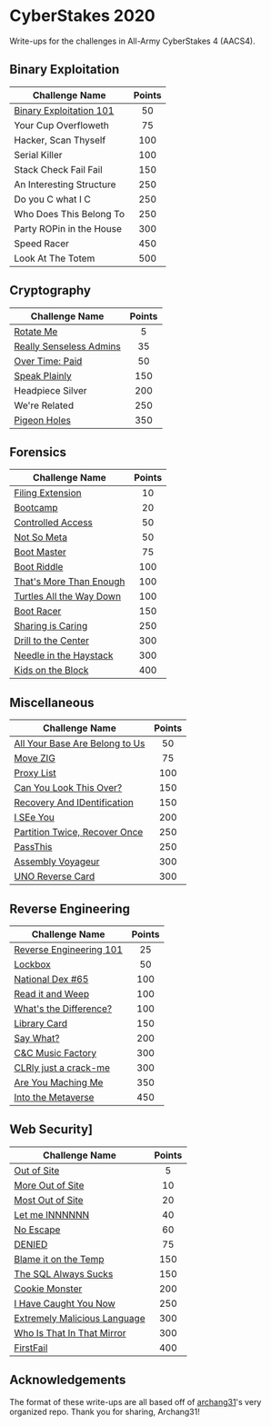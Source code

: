 # CyberStakes 2020

Write-ups for the challenges in All-Army CyberStakes 4 (AACS4).

## Binary Exploitation

| Challenge Name               | Points  | 
| -----------------------------|:-------:|
| [Binary Exploitation 101](./BinaryExploitation/BinaryExploitation101) | 50 | 
| Your Cup Overfloweth | 75 |
| Hacker, Scan Thyself | 100 |
| Serial Killer | 100 |
| Stack Check Fail Fail | 150 |
| An Interesting Structure | 250 |
| Do you C what I C | 250 |
| Who Does This Belong To | 250 |
| Party ROPin in the House | 300 |
| Speed Racer | 450 |
| Look At The Totem | 500 |

## Cryptography

| Challenge Name               | Points  |
| -----------------------------|:-------:|
| [Rotate Me](./Cryptography/RotateMe) | 5 |
| [Really Senseless Admins](./Cryptography/ReallySenselessAdmins) | 35 |
| [Over Time: Paid](./Cryptography/OverTimePaid) | 50 |
| [Speak Plainly](./Cryptography/SpeakPlainly) | 150 |
| Headpiece Silver | 200 |
| We're Related | 250 |
| [Pigeon Holes](./Cryptography/PigeonHoles) | 350 |

## Forensics

| Challenge Name               | Points  |
| -----------------------------|:-------:|
| [Filing Extension](./Forensics/FilingExtension) | 10 |
| [Bootcamp](./Forensics/Bootcamp) | 20 |
| [Controlled Access](./Forensics/ControlledAccess) | 50 |
| [Not So Meta](./Forensics/NotSoMeta) | 50 |
| [Boot Master](./Forensics/BootMaster) | 75 |
| [Boot Riddle](./Forensics/BootRiddle) | 100 |
| [That's More Than Enough](./Forensics/ThatsMoreThanEnough) | 100 |
| [Turtles All the Way Down](./Forensics/TurtlesAllTheWayDown) | 100 |
| [Boot Racer](./Forensics/BootRacer) | 150 |
| [Sharing is Caring](./Forensics/SharingIsCaring) | 250 |
| [Drill to the Center](./Forensics/DrillToTheCenter) | 300 |
| [Needle in the Haystack](./Forensics/NeedleInTheHaystack) | 300 |
| [Kids on the Block](./Forensics/KidsOnTheBlock) | 400 |

## Miscellaneous

| Challenge Name               | Points  |
| -----------------------------|:-------:|
| [All Your Base Are Belong to Us](./Miscellaneous/AllYourBase) | 50 |
| [Move ZIG](./Miscellaneous/MoveZIG) | 75 |
| [Proxy List](./Miscellaneous/ProxyList) | 100 |
| [Can You Look This Over?](./Miscellaneous/CanYouLookThisOver) | 150 |
| [Recovery And IDentification](./Miscellaneous/RecoveryAndIDentification) | 150 |
| [I SEe You](./Miscellaneous/ISEeYou) | 200 |
| [Partition Twice, Recover Once](./Miscellaneous/PartitionTwiceRecoverOnce) | 250 |
| [PassThis](./Miscellaneous/PassThis) | 250 |
| [Assembly Voyageur](./Miscellaneous/AssemblyVoyageur) | 300 |
| [UNO Reverse Card](./Miscellaneous/UNOReverseCard) | 300 |

## Reverse Engineering

| Challenge Name               | Points  |
| -----------------------------|:-------:|
| [Reverse Engineering 101](./ReverseEngineering/ReverseEngineering101) | 25 |
| [Lockbox](./ReverseEngineering/Lockbox) | 50 |
| [National Dex #65](./ReverseEngineering/NationalDex65) | 100 |
| [Read it and Weep](./ReverseEngineering/ReadItAndWeep) | 100 |
| [What's the Difference?](./ReverseEngineering/WhatsTheDifference) | 100 |
| [Library Card](./ReverseEngineering/LibraryCard) | 150 |
| [Say What?](./ReverseEngineering/SayWhat) | 200 |
| [C&C Music Factory](./ReverseEngineering/CandCMusicFactory) | 300 |
| [CLRly just a crack-me](./ReverseEngineering/CLRlyJustACrackMe) | 300 |
| [Are You Maching Me](./ReverseEngineering/AreYouMachingMe) | 350 |
| [Into the Metaverse](./ReverseEngineering/IntoTheMetaverse) | 450 |

## Web Security]

| Challenge Name               | Points  |
| -----------------------------|:-------:|
| [Out of Site](./WebSecurity/OutOfSite) | 5 |
| [More Out of Site](./WebSecurity/MoreOutOfSite) | 10 |
| [Most Out of Site](./WebSecurity/MostOutOfSite) | 20 |
| [Let me INNNNNN](./WebSecurity/LetMeInnnnnn) | 40 |
| [No Escape](./WebSecurity/NoEscape) | 60 |
| [DENIED](./WebSecurity/DENIED) | 75 |
| [Blame it on the Temp](./WebSecurity/BlameItOnTheTemp) | 150 |
| [The SQL Always Sucks](./WebSecurity/TheSQLAlwaysSucks) | 150 |
| [Cookie Monster](./WebSecurity/CookieMonster) | 200 |
| [I Have Caught You Now](./WebSecurity/IHaveCaughtYouNow) | 250 |
| [Extremely Malicious Language](./WebSecurity/ExtremelyMaliciousLanguage) | 300 |
| [Who Is That In That Mirror](./WebSecurity/WhoIsThatInThatMirror) | 300 |
| [FirstFail](./WebSecurity/FirstFail) | 400 |

## Acknowledgements

The format of these write-ups are all based off of [archang31](https://github.com/archang31/aacs4-writeups/)'s very organized repo. Thank you for sharing, Archang31!